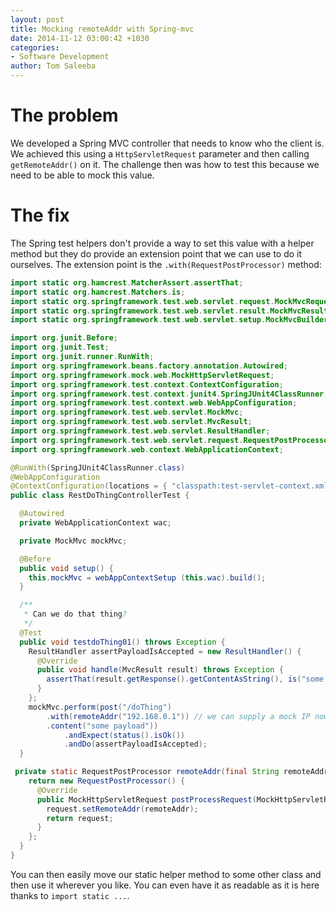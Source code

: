 ```yaml
---
layout: post
title: Mocking remoteAddr with Spring-mvc
date: 2014-11-12 03:00:42 +1030
categories:
- Software Development
author: Tom Saleeba
---
```

# The problem

We developed a Spring MVC controller that needs to know who the client is. We achieved this using a `HttpServletRequest` parameter and then calling `getRemoteAddr()` on it. The challenge then was how to test this because we need to be able to mock this value.

# The fix

The Spring test helpers don't provide a way to set this value with a helper method but they do provide an extension point that we can use to do it ourselves. The extension point is the `.with(RequestPostProcessor)` method:
```java
import static org.hamcrest.MatcherAssert.assertThat;
import static org.hamcrest.Matchers.is;
import static org.springframework.test.web.servlet.request.MockMvcRequestBuilders.post;
import static org.springframework.test.web.servlet.result.MockMvcResultMatchers.status;
import static org.springframework.test.web.servlet.setup.MockMvcBuilders.webAppContextSetup;

import org.junit.Before;
import org.junit.Test;
import org.junit.runner.RunWith;
import org.springframework.beans.factory.annotation.Autowired;
import org.springframework.mock.web.MockHttpServletRequest;
import org.springframework.test.context.ContextConfiguration;
import org.springframework.test.context.junit4.SpringJUnit4ClassRunner;
import org.springframework.test.context.web.WebAppConfiguration;
import org.springframework.test.web.servlet.MockMvc;
import org.springframework.test.web.servlet.MvcResult;
import org.springframework.test.web.servlet.ResultHandler;
import org.springframework.test.web.servlet.request.RequestPostProcessor;
import org.springframework.web.context.WebApplicationContext;

@RunWith(SpringJUnit4ClassRunner.class)
@WebAppConfiguration
@ContextConfiguration(locations = { "classpath:test-servlet-context.xml" })
public class RestDoThingControllerTest {

  @Autowired
  private WebApplicationContext wac;

  private MockMvc mockMvc;

  @Before
  public void setup() {
    this.mockMvc = webAppContextSetup (this.wac).build();
  }

  /**
   * Can we do that thing?
   */
  @Test
  public void testdoThing01() throws Exception {
    ResultHandler assertPayloadIsAccepted = new ResultHandler() {
      @Override
      public void handle(MvcResult result) throws Exception {
        assertThat(result.getResponse().getContentAsString(), is("some payload"));
      }
    };
    mockMvc.perform(post("/doThing")
        .with(remoteAddr("192.168.0.1")) // we can supply a mock IP now :D
        .content("some payload"))
            .andExpect(status().isOk())
            .andDo(assertPayloadIsAccepted);
  }

 private static RequestPostProcessor remoteAddr(final String remoteAddr) { // it's nice to extract into a helper
    return new RequestPostProcessor() {
      @Override
      public MockHttpServletRequest postProcessRequest(MockHttpServletRequest request) {
        request.setRemoteAddr(remoteAddr);
        return request;
      }
    };
  }
}
```

You can then easily move our static helper method to some other class and then use it wherever you like. You can even have it as readable as it is here thanks to `import static ...`.
